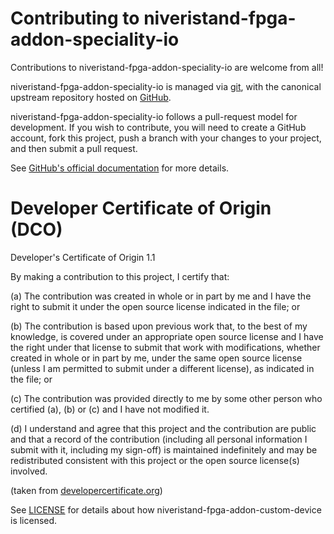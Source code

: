 # Contributing to niveristand-fpga-addon-speciality-io

Contributions to niveristand-fpga-addon-speciality-io are welcome from all!

niveristand-fpga-addon-speciality-io is managed via [git](https://git-scm.com), with the canonical upstream
repository hosted on [GitHub](https://github.com/ni/niveristand-fpga-addon-speciality-io/).

niveristand-fpga-addon-speciality-io follows a pull-request model for development.  If you wish to
contribute, you will need to create a GitHub account, fork this project, push a
branch with your changes to your project, and then submit a pull request.

See [GitHub's official documentation](https://help.github.com/articles/using-pull-requests/) for more details.

# Developer Certificate of Origin (DCO)

   Developer's Certificate of Origin 1.1

   By making a contribution to this project, I certify that:

   (a) The contribution was created in whole or in part by me and I
       have the right to submit it under the open source license
       indicated in the file; or

   (b) The contribution is based upon previous work that, to the best
       of my knowledge, is covered under an appropriate open source
       license and I have the right under that license to submit that
       work with modifications, whether created in whole or in part
       by me, under the same open source license (unless I am
       permitted to submit under a different license), as indicated
       in the file; or

   (c) The contribution was provided directly to me by some other
       person who certified (a), (b) or (c) and I have not modified
       it.

   (d) I understand and agree that this project and the contribution
       are public and that a record of the contribution (including all
       personal information I submit with it, including my sign-off) is
       maintained indefinitely and may be redistributed consistent with
       this project or the open source license(s) involved.

(taken from [developercertificate.org](https://developercertificate.org/))
   
See [LICENSE](https://github.com/ni/niveristand-fpga-addon-speciality-io/blob/master/LICENSE)
for details about how niveristand-fpga-addon-custom-device is licensed.
